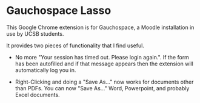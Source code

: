# Gauchospace Lasso

This Google Chrome extension is for Gauchospace, a Moodle installation in use
by UCSB students.

It provides two pieces of functionality that I find useful. 

* No more "Your session has timed out.  Please login again.". If the form has
  been autofilled and if that message appears then the extension will
  automatically log you in. 

* Right-Clicking and doing a "Save As..." now works for documents other than
  PDFs. You can now "Save As..." Word, Powerpoint, and probably Excel
  documents. 
